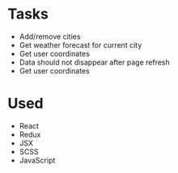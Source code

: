 <h1>Tasks</h1>
<ul>
  <li>Add/remove cities</li>
  <li>Get weather forecast for current city</li>
  <li>Get user coordinates</li>
  <li>Data should not disappear after page refresh</li>
  <li>Get user coordinates</li>
</ul>

<h1>Used</h1>
<ul>
  <li>React</li>
  <li>Redux</li>
  <li>JSX</li>
  <li>SCSS</li>
  <li>JavaScript</li>
</ul>
